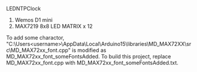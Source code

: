 LEDNTPClock

1. Wemos D1 mini
1. MAX7219 8x8 LED MATRIX x 12

To add some charactor,  "C:\Users\<username>\AppData\Local\Arduino15\libraries\MD_MAX72XX\src\MD_MAX72xx_font.cpp" is modified as MD_MAX72xx_font_someFontsAdded.
To build this project, replace MD_MAX72xx_font.cpp with MD_MAX72xx_font_someFontsAdded.txt.
